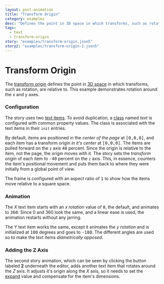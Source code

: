 ```yaml
---
layout: post-animation
title: "Transform Origin"
category: examples
desc: "Defines the point in 3D space in which transforms, such as rotation, are relative to."
tags: 
  - text
  - transform-origin
story: "examples/transform-origin.json5"
story2: "examples/transform-origin-2.json5"
---
```

# Transform Origin

The [transform origin](/properties/#transform-origin) defines the point in [3D space](/concepts/#3d) in which transforms, such as rotation, are relative to.  This example demonstrates rotation around the x and y axes.

### Configuration

The story uses two [text items](/models/#&middot;-text-item). To avoid duplication, a [class](/properties/#class) named _text_ is configured with common property values. The class is associated with the text items in their <code>init</code> entries.

By default, items are positioned in the _center of the page_ at <samp class="number">[0,0,0]</samp>, and each item has a transform origin _in it's center_ at <samp class="number">[0,0,0]</samp>. The items are pulled forward on the <code>z</code> axis <samp class="number">40</samp> percent.  Since the origin is relative to the item, not the page, the origin moves with it.  The story sets the _transform origin_ of each item to <samp class="number">-40</samp> percent on the <code>z</code> axis.  This, in essence, counters the item's positional movement and puts them back to where they were initially from a global point of view.

The frame is configured with an aspect ratio of <samp class="number">1</samp> to show how the items move relative to a square space.


### Animation

The _X_ text item starts with an _x rotation_ value of <samp class="number">0</samp>, the default, and animates to <samp class="number">360</samp>.  Since 0 and 360 look the same, and a linear ease is used, the animation restarts without any jarring.

The _Y_ text item works the same, except it animates the _y rotation_ and is initialized at <samp class="number">180</samp> degrees and goes to <samp class="number">-180</samp>. The different angles are used so to make the text items _diametrically opposed_.


### Adding the Z Axis

The second story animation, which can be seen by clicking the button labeled __2__ underneath the editor, adds another text item that rotates around the _Z_ axis. It adjusts it's origin along the _X_ axis, so it needs to set the [expand](/properties/#transform-origin) value and compensate for the item's dimensions. 